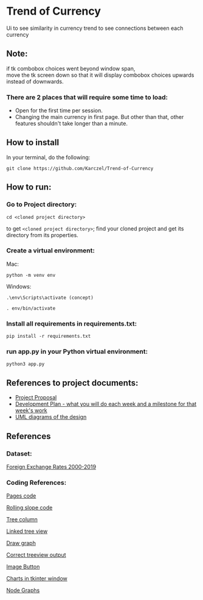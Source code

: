 # Trend of Currency

Ui to see similarity in currency trend to see connections between each currency

## Note:
if tk combobox choices went beyond window span,  <br/>
move the tk screen down so that it will display combobox choices upwards instead of downwards. <br/>
### There are 2 places that will require some time to load:
* Open for the first time per session.
* Changing the main currency in first page.
But other than that, other features shouldn't take longer than a minute.

## How to install
In your terminal, do the following: <br/>
``` 
git clone https://github.com/Karczel/Trend-of-Currency
 ```

## How to run:
### Go to Project directory: <br/>
``` 
cd <cloned project directory>
 ```
to get ```<cloned project directory>```;
find your cloned project and get its directory from its properties.

### Create a virtual environment: <br/>
Mac: <br/>
``` 
python -m venv env
 ```

Windows: <br/>
```
.\env\Scripts\activate (concept)
```
```
. env/bin/activate
```

### Install all requirements in requirements.txt: <br/>
``` 
pip install -r requirements.txt
 ```

### run app.py in your Python virtual environment:<br/>
```
python3 app.py
```

## References to project documents:
* [Project Proposal]()
* [Development Plan - what you will do each week and a milestone for that week's work]()
* [UML diagrams of the design]()

## References

### Dataset: <br/>
[Foreign Exchange Rates 2000-2019](https://www.kaggle.com/datasets/brunotly/foreign-exchange-rates-per-dollar-20002019)<br/>


### Coding References:<br/>

[Pages code](https://stackoverflow.com/questions/14817210/using-buttons-in-tkinter-to-navigate-to-different-pages-of-the-application)<br/>

[Rolling slope code](https://stackoverflow.com/questions/42138357/pandas-rolling-slope-calculation)<br/>

[Tree column](https://stackoverflow.com/questions/44331033/python-tkinter-treeview-column-sizes)<br/>

[Linked tree view](https://stackoverflow.com/questions/61404261/tkinter-selecting-an-item-from-a-treeview-using-single-click-instead-of-double)<br/>

[Draw graph](https://matplotlib.org/2.0.2/examples/user_interfaces/embedding_in_tk.html)<br/>

[Correct treeview output](https://stackoverflow.com/questions/34166030/obtaining-last-value-of-dataframe-column-without-index)<br/>

[Image Button](https://www.youtube.com/watch?v=6VbzpWL49Q4)<br/>

[Charts in tkinter window](https://datatofish.com/matplotlib-charts-tkinter-gui/)<br/>

[Node Graphs](https://networkx.org/documentation/stable/reference/index.html)<br/>
